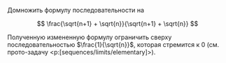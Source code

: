 Домножить формулу последовательности на

$$ \frac{\sqrt{n+1} + \sqrt{n}}{\sqrt{n+1} + \sqrt{n}} $$

Полученную измененную формулу ограничить сверху последовательностью $\frac{1}{\sqrt{n}}$, которая стремится к $0$ (см. прото-задачу <p:[sequences/limits/elementary]>).